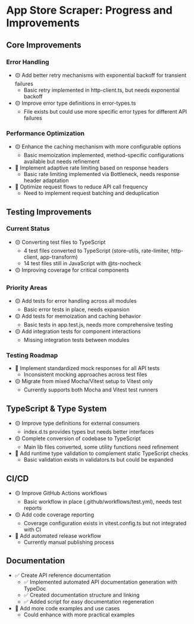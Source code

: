 # App Store Scraper: Progress and Improvements

## Core Improvements

### Error Handling

- 🟡 Add better retry mechanisms with exponential backoff for transient failures
  - Basic retry implemented in http-client.ts, but needs exponential backoff
- 🟡 Improve error type definitions in error-types.ts
  - File exists but could use more specific error types for different API failures

### Performance Optimization

- 🟡 Enhance the caching mechanism with more configurable options
  - Basic memoization implemented, method-specific configurations available but needs refinement
- 🔄 Implement adaptive rate limiting based on response headers
  - Basic rate limiting implemented via Bottleneck, needs response header adaptation
- 🔄 Optimize request flows to reduce API call frequency
  - Need to implement request batching and deduplication

## Testing Improvements

### Current Status

- 🟡 Converting test files to TypeScript
  - 4 test files converted to TypeScript (store-utils, rate-limiter, http-client, app-transform)
  - 14 test files still in JavaScript with @ts-nocheck
- 🟡 Improving coverage for critical components

### Priority Areas

- 🟡 Add tests for error handling across all modules
  - Basic error tests in place, needs expansion
- 🟡 Add tests for memoization and caching behavior
  - Basic tests in app.test.js, needs more comprehensive testing
- 🟡 Add integration tests for component interactions
  - Missing integration tests between modules

### Testing Roadmap

- 🔄 Implement standardized mock responses for all API tests
  - Inconsistent mocking approaches across test files
- 🟡 Migrate from mixed Mocha/Vitest setup to Vitest only
  - Currently supports both Mocha and Vitest test runners

## TypeScript & Type System

- 🟡 Improve type definitions for external consumers
  - index.d.ts provides types but needs better interfaces
- 🟡 Complete conversion of codebase to TypeScript
  - Main lib files converted, some utility functions need refinement
- 🔄 Add runtime type validation to complement static TypeScript checks
  - Basic validation exists in validators.ts but could be expanded

## CI/CD

- 🟡 Improve GitHub Actions workflows
  - Basic workflow in place (.github/workflows/test.yml), needs test reports
- 🟡 Add code coverage reporting
  - Coverage configuration exists in vitest.config.ts but not integrated with CI
- 🔄 Add automated release workflow
  - Currently manual publishing process

## Documentation

- ✅ Create API reference documentation
  - ✅ Implemented automated API documentation generation with TypeDoc
  - ✅ Created documentation structure and linking
  - ✅ Added script for easy documentation regeneration
- 🔄 Add more code examples and use cases
  - Could enhance with more practical examples
